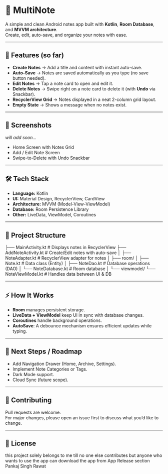 # 📝 MultiNote  

A simple and clean Android notes app built with **Kotlin**, **Room Database**, and **MVVM architecture**.  
Create, edit, auto-save, and organize your notes with ease.  

---

## 🚀 Features (so far)

- **Create Notes** → Add a title and content with instant auto-save.  
- **Auto-Save** → Notes are saved automatically as you type (no save button needed).  
- **Edit Notes** → Tap a note card to open and edit it.  
- **Delete Notes** → Swipe right on a note card to delete it (with **Undo** via Snackbar).  
- **RecyclerView Grid** → Notes displayed in a neat 2-column grid layout.  
- **Empty State** → Shows a message when no notes exist.  

---

## 📸 Screenshots  
*will add soon...*

- Home Screen with Notes Grid  
- Add / Edit Note Screen  
- Swipe-to-Delete with Undo Snackbar  

---

## 🛠️ Tech Stack

- **Language:** Kotlin  
- **UI:** Material Design, RecyclerView, CardView  
- **Architecture:** MVVM (Model-View-ViewModel)  
- **Database:** Room Persistence Library  
- **Other:** LiveData, ViewModel, Coroutines  

---

## 📂 Project Structure
├── MainActivity.kt         # Displays notes in RecyclerView
├── AddNoteActivity.kt      # Create/Edit notes with auto-save
│
├── NoteAdapter.kt          # RecyclerView adapter for notes
│
├── room/
│   ├── Note.kt             # Data class (Entity)
│   ├── NoteDao.kt          # Database operations (DAO)
│   └── NoteDatabase.kt     # Room database
│
└── viewmodel/
    └── NoteViewModel.kt    # Handles data between UI & DB

---

## ⚡ How It Works

- **Room** manages persistent storage.  
- **LiveData + ViewModel** keep UI in sync with database changes.  
- **Coroutines** handle background operations.  
- **AutoSave**: A debounce mechanism ensures efficient updates while typing.  

---

## 📌 Next Steps / Roadmap

- Add Navigation Drawer (Home, Archive, Settings).  
- Implement Note Categories or Tags.  
- Dark Mode support.  
- Cloud Sync (future scope).  

---

## 🤝 Contributing

Pull requests are welcome.  
For major changes, please open an issue first to discuss what you’d like to change.  

---

## 📄 License
this project solely belongs to me till no one else contributes but anyone who wants to use the app can download the app from App Release section
Pankaj Singh Rawat







